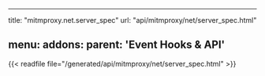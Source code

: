 
---
title: "mitmproxy.net.server_spec"
url: "api/mitmproxy/net/server_spec.html"

menu:
    addons:
        parent: 'Event Hooks & API'
---

{{< readfile file="/generated/api/mitmproxy/net/server_spec.html" >}}
